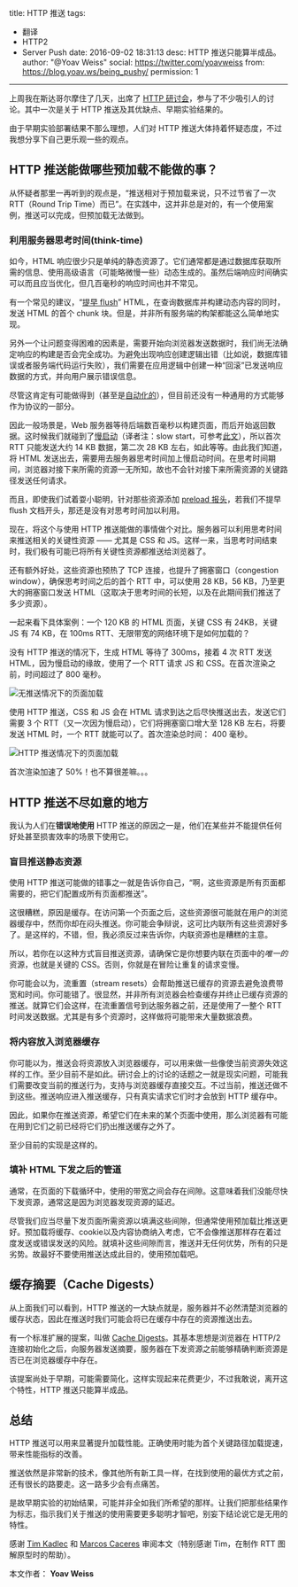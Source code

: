 title: HTTP 推送
tags:
  - 翻译
  - HTTP2
  - Server Push
date: 2016-09-02 18:31:13
desc: HTTP 推送只能算半成品。
author: "@Yoav Weiss"
social: https://twitter.com/yoavweiss
from: https://blog.yoav.ws/being_pushy/
permission: 1
---

上周我在斯达哥尔摩住了几天，出席了 [HTTP 研讨会](https://httpworkshop.github.io/)，参与了不少吸引人的讨论。其中一次是关于 HTTP 推送及其优缺点、早期实验结果的。

由于早期实验部署结果不那么理想，人们对 HTTP 推送大体持着怀疑态度，不过我想分享下自己更乐观一些的观点。

## HTTP 推送能做哪些预加载不能做的事？

从怀疑者那里一再听到的观点是，“推送相对于预加载来说，只不过节省了一次 RTT（Round Trip Time）而已”。在实践中，这并非总是对的，有一个使用案例，推送可以完成，但预加载无法做到。

### 利用服务器思考时间(think-time)

如今，HTML 响应很少只是单纯的静态资源了。它们通常都是通过数据库获取所需的信息、使用高级语言（可能略微慢一些）动态生成的。虽然后端响应时间确实可以而且应当优化，但几百毫秒的响应时间也并不常见。

有一个常见的建议，“[提早 flush](https://www.stevesouders.com/blog/2009/05/18/flushing-the-document-early/)” HTML，在查询数据库并构建动态内容的同时，发送 HTML 的首个 chunk 块。但是，并非所有服务端的构架都能这么简单地实现。

另外一个让问题变得困难的因素是，需要开始向浏览器发送数据时，我们尚无法确定响应的构建是否会完全成功。为避免出现响应创建逻辑出错（比如说，数据库错误或者服务端代码运行失败），我们需要在应用逻辑中创建一种“回滚”已发送响应数据的方式，并向用户展示错误信息。

尽管这肯定有可能做得到（甚至是[自动化的](https://blogs.akamai.com/2013/12/speed-up-time-to-first-byte-with-edgestart.html)），但目前还没有一种通用的方式能够作为协议的一部分。

因此一般场景是，Web 服务器等待后端数百毫秒以构建页面，而后开始返回数据。这时候我们就碰到了[慢启动](https://www.igvita.com/2011/10/20/faster-web-vs-tcp-slow-start/)（译者注：slow start，可参考[此文](http://www.cnblogs.com/ggjucheng/archive/2012/02/02/2335994.html)），所以首次 RTT 只能发送大约 14 KB 数据，第二次 28 KB 左右，如此等等。由此我们知道，将 HTML 发送出去，需要用去服务器思考时间加上慢启动时间。在思考时间期间，浏览器对接下来所需的资源一无所知，故也不会针对接下来所需资源的关键路径发送任何请求。

而且，即使我们试着耍小聪明，针对那些资源添加 [preload 报头](https://www.smashingmagazine.com/2016/02/preload-what-is-it-good-for/#headers)，若我们不提早 flush 文档开头，那还是没有对思考时间加以利用。

现在，将这个与使用 HTTP 推送能做的事情做个对比。服务器可以利用思考时间来推送相关的关键性资源 —— 尤其是 CSS 和 JS。这样一来，当思考时间结束时，我们极有可能已将所有关键性资源都推送给浏览器了。

还有额外好处，这些资源也预热了 TCP 连接，也提升了拥塞窗口（congestion window），确保思考时间之后的首个 RTT 中，可以使用 28 KB，56 KB，乃至更大的拥塞窗口发送 HTML（这取决于思考时间的长短，以及在此期间我们推送了多少资源）。

一起来看下具体案例：一个 120 KB 的 HTML 页面，关键 CSS 有 24KB，关键 JS 有 74 KB，在 100ms RTT、无限带宽的网络环境下是如何加载的？

没有 HTTP 推送的情况下，生成 HTML 等待了 300ms，接着 4 次 RTT 发送 HTML，因为慢启动的缘故，使用了一个 RTT 请求 JS 和 CSS。在首次渲染之前，时间超过了 800 毫秒。

![无推送情况下的页面加载](http://p1.qhimg.com/t01b77b6cbbc2046602.png)

使用 HTTP 推送，CSS 和 JS 会在 HTML 请求到达之后尽快推送出去，发送它们需要 3 个 RTT（又一次因为慢启动），它们将拥塞窗口增大至 128 KB 左右，将要发送 HTML 时，一个 RTT 就能可以了。首次渲染总时间： 400 毫秒。

![HTTP 推送情况下的页面加载](http://p6.qhimg.com/t01dde75bc3b741fd69.png)

首次渲染加速了 50%！也不算很差嘛。。。

## HTTP 推送不尽如意的地方

我认为人们在**错误地使用** HTTP 推送的原因之一是，他们在某些并不能提供任何好处甚至损害效率的场景下使用它。

### 盲目推送静态资源

使用 HTTP 推送可能做的错事之一就是告诉你自己，“啊，这些资源是所有页面都需要的，把它们配置成所有页面都推送”。

这很糟糕，原因是缓存。在访问第一个页面之后，这些资源很可能就在用户的浏览器缓存中，然而你却在闷头推送。你可能会争辩说，这可比内联所有这些资源好多了。是这样的，不错，但，我必须反过来告诉你，内联资源也是糟糕的主意。

所以，若你在以这种方式盲目推送资源，请确保它是你想要内联在页面中的*唯一的*资源，也就是关键的 CSS。否则，你就是在冒险让重复的请求变慢。

你可能会以为，流重置（stream resets）会帮助推送已缓存的资源去避免浪费带宽和时间。你可能错了。很显然，并非所有浏览器会检查缓存并终止已缓存资源的推送。就算它们会这样，在流重置信号到达服务器之前，还是使用了一整个 RTT 时间发送数据。尤其是有多个资源时，这样做将可能带来大量数据浪费。

### 将内容放入浏览器缓存

你可能以为，推送会将资源放入浏览器缓存，可以用来做一些像使当前资源失效这样的工作。至少目前不是如此。研讨会上的讨论的话题之一就是现实问题，可能我们需要改变当前的推送行为，支持与浏览器缓存直接交互。不过当前，推送还做不到这些。推送响应进入推送缓存，只有真实请求它们时才会放到 HTTP 缓存中。

因此，如果你在推送资源，希望它们在未来的某个页面中使用，那么浏览器有可能在用到它们之前已经将它们扔出推送缓存之外了。

至少目前的实现是这样的。

### 填补 HTML 下发之后的管道

通常，在页面的下载循环中，使用的带宽之间会存在间隙。这意味着我们没能尽快下发资源，通常这是因为浏览器发现资源的延迟。

尽管我们应当尽量下发页面所需资源以填满这些间隙，但通常使用预加载比推送更好。预加载将缓存、cookie以及内容协商纳入考虑，它不会像推送那样存在着过度发送或错误发送的风险。就填补这些间隙而言，推送并无任何优势，所有的只是劣势。故最好不要使用推送达成此目的，使用预加载吧。

## 缓存摘要（Cache Digests）

从上面我们可以看到，HTTP 推送的一大缺点就是，服务器并不必然清楚浏览器的缓存状态，因此在推送时我们可能会将已在缓存中存在的资源推送出去。

有一个标准扩展的提案，叫做 [Cache Digests](https://tools.ietf.org/html/draft-ietf-httpbis-cache-digest-00)。其基本思想是浏览器在 HTTP/2 连接初始化之后，向服务器发送摘要，服务器在下发资源之前能够精确判断资源是否已在浏览器缓存中存在。

该提案尚处于早期，可能需要简化，这样实现起来花费更少，不过我敢说，离开这个特性，HTTP 推送只能算半成品。

## 总结

HTTP 推送可以用来显著提升加载性能。正确使用时能为首个关键路径加载提速，带来性能指标的改善。

推送依然是非常新的技术，像其他所有新工具一样，在找到使用的最优方式之前，还有很长的路要走。这一路多少会有点痛苦。

是故早期实验的初始结果，可能并非全如我们所希望的那样。让我们把那些结果作为标志，指示我们关于推送的使用需要更多聪明才智吧，别妄下结论说它是无用的特性。

感谢 [Tim Kadlec](https://twitter.com/tkadlec) 和  [Marcos Caceres](https://twitter.com/marcosc) 审阅本文（特别感谢 Tim，在制作 RTT 图解原型时的帮助）。

本文作者： **Yoav Weiss**
